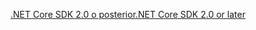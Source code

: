 [<span data-ttu-id="0a7da-101">.NET Core SDK 2.0 o posterior</span><span class="sxs-lookup"><span data-stu-id="0a7da-101">.NET Core SDK 2.0 or later</span></span>](https://www.microsoft.com/net/download)
